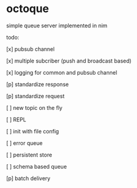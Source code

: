 # octoque
simple queue server implemented in nim

todo:

[x] pubsub channel

[x] multiple subcriber (push and broadcast based)

[x] logging for common and pubsub channel

[p] standardize response

[p] standardize request

[ ] new topic on the fly

[ ] REPL

[ ] init with file config

[ ] error queue

[ ] persistent store

[ ] schema based queue

[p] batch delivery


